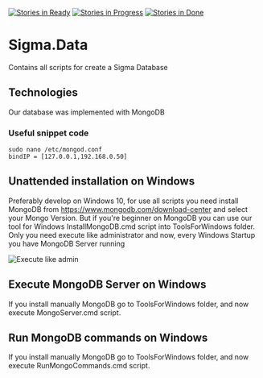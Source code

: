 [![Stories in Ready](https://badge.waffle.io/StratosAgein/Sigma.Data.png?label=ready&title=Ready)](https://waffle.io/StratosAgein/Sigma.Data) [![Stories in Progress](https://badge.waffle.io/StratosAgein/Sigma.Data.png?label=In%20Progress&title=In%20Progress)](https://waffle.io/StratosAgein/Sigma.Data) [![Stories in Done](https://badge.waffle.io/StratosAgein/Sigma.Data.png?label=Done&title=Done)](https://waffle.io/StratosAgein/Sigma.Data)
# Sigma.Data
Contains all scripts for create a Sigma Database

## Technologies
Our database was implemented with MongoDB

### Useful snippet code
    sudo nano /etc/mongod.conf
    bindIP = [127.0.0.1,192.168.0.50]

## Unattended installation on Windows 
Preferably develop on Windows 10, for use all scripts you need install MongoDB from https://www.mongodb.com/download-center and select your Mongo Version. But if you're beginner on MongoDB you can use our tool for Windows InstallMongoDB.cmd script into ToolsForWindows folder. Only you need execute like administrator and now, every Windows Startup you have MongoDB Server running

![Execute like admin](http://i.imgur.com/CoEDYkL.png)

## Execute MongoDB Server on Windows
If you install manually MongoDB go to ToolsForWindows folder, and now execute MongoServer.cmd script.

## Run MongoDB commands on Windows
If you install manually MongoDB go to ToolsForWindows folder, and now execute RunMongoCommands.cmd script.
